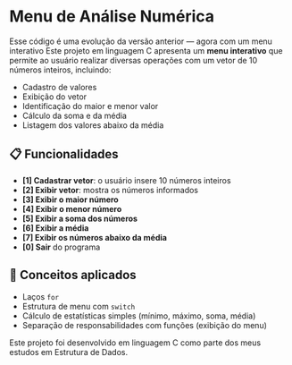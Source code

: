 # Menu de Análise Numérica
Esse código é uma evolução da versão anterior — agora com um menu interativo
Este projeto em linguagem C apresenta um **menu interativo** que permite ao usuário realizar diversas operações com um vetor de 10 números inteiros, incluindo:

- Cadastro de valores
- Exibição do vetor
- Identificação do maior e menor valor
- Cálculo da soma e da média
- Listagem dos valores abaixo da média

## 📋 Funcionalidades

- **[1] Cadastrar vetor**: o usuário insere 10 números inteiros
- **[2] Exibir vetor**: mostra os números informados
- **[3] Exibir o maior número**
- **[4] Exibir o menor número**
- **[5] Exibir a soma dos números**
- **[6] Exibir a média**
- **[7] Exibir os números abaixo da média**
- **[0] Sair** do programa

## 🧠 Conceitos aplicados

- Laços `for`
- Estrutura de menu com `switch`
- Cálculo de estatísticas simples (mínimo, máximo, soma, média)
- Separação de responsabilidades com funções (exibição do menu)

Este projeto foi desenvolvido em linguagem C como parte dos meus estudos em Estrutura de Dados.
